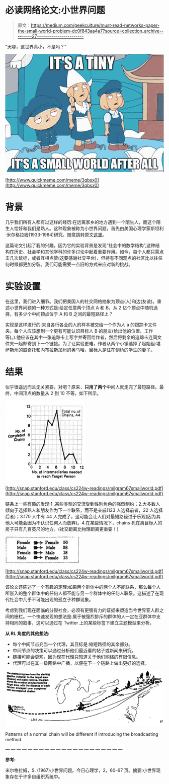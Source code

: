 # 必读网络论文:小世界问题

> 原文：<https://medium.com/geekculture/must-read-networks-paper-the-small-world-problem-dc0f843aa4a7?source=collection_archive---------27----------------------->

“天哪，这世界真小，不是吗？”

![](img/8d321db365bb5a5f043f449bb897cabe.png)

[http://www.quickmeme.com/meme/3qbsx0](http://www.quickmeme.com/meme/3qbsx0)

# 背景

几乎我们所有人都有过这样的经历:在远离家乡的地方遇到一个陌生人，而这个陌生人恰好和我们是熟人。这种现象被称为小世界问题，首先由美国心理学家斯坦利·米尔格拉姆(1933-1984)研究。随意跳转原文[这里](http://snap.stanford.edu/class/cs224w-readings/milgram67smallworld.pdf)。

这篇论文引起了我的兴趣，因为它的实验背景是发现“社会中的数学结构”,这种结构在历史、社会学和其他学科的许多讨论中起着重要作用。如今，每个人都只需点击几次鼠标，或者互相点赞(这要感谢社交平台)，但持有不同观点的社区比以往任何时候都更加分裂。我们可能需要一点旧的方式来应对新的挑战。

# 实验设置

在这里，我们进入细节。我们把美国人的社交网络抽象为顶点(人)和边(友谊)。重述小世界问题的一种方式是:给定任意两个顶点 A 和 B，从 2 亿个顶点中随机选择，有多少个中间顶点位于 A 和 B 之间的最短路径上？

实现是这样进行的:来自各行各业的人的样本被交给一个作为人 a 的跟踪卡文件夹。每个人应该想到一个更有可能认识目标人 B 的朋友(给出他的位置、工作等)。).他应该在其中一张追踪卡上写字并寄回给作者，然后将剩余的追踪卡连同文件夹一起邮寄到下一个链接。为了让实验更难，作者从两个小镇选择了起始组:堪萨斯州的威奇托和内布拉斯加州的奥马哈，目标人是住在剑桥的学生的妻子。

# 结果

似乎很遥远而且无关紧要，对吧？原来，**只用了两个**中间人就走完了最短路径。最终，中间顶点的数量从 2 到 10 不等，如下所示。

![](img/62abc26a3c837f2071bdbc79d83f08a9.png)

[http://snap.stanford.edu/class/cs224w-readings/milgram67smallworld.pdf](http://snap.stanford.edu/class/cs224w-readings/milgram67smallworld.pdf)

链条上一些有趣的发现:1 .某些类型的交流受到性别角色的强烈制约；2.大多数人倾向于选择熟人和朋友作为下一个联系，而不是亲戚(123 人选择前者，22 人选择后者)；3.170 人中有 44 人完成了，这可能会让人们对最短路径过于乐观(因为其他人可能会因为不认识任何人而放弃)。4.在某些情况下，chains 死在离目标人的房子只有几百英尺的地方。(社交距离比物理距离更重要！)

![](img/3859f277f4caadf76f49d124d850d2fe.png)

[http://snap.stanford.edu/class/cs224w-readings/milgram67smallworld.pdf](http://snap.stanford.edu/class/cs224w-readings/milgram67smallworld.pdf)

该论文还陈述了一个有趣的定理:如果两个群体中的两个人不能联系，那么每个人所嵌入的整个群体中的任何人都不能与另一个群体中的任何人联系。这描述了在现代社会中几乎不可能出现的孤立子种群现象。

考虑到我们现在面临的分裂社会，必须有更强有力的证据来塑造当今世界亚人群之间的栅栏。一个快速发现的想法是:属于被强烈排斥的群体的人一定在亚群体中支持相同的叙事，这可以通过在 Twitter 上的某些标签下建立主题模型来分析。

**从 RL 角度的其他想法:**

*   每个中间节点充当一个代理，其目标是:缩短路径的其余部分。
*   中间节点的决策可以通过分析他们最近看的帖子或新闻来研究。
*   链接可能会更短，因为现在代理只知道关于他们网络的有限信息。
*   代理可以在其一级网络中广播，以便在下一个链路上做出更好的选择。

![](img/a3be78aea535ed0c1ea95983aca73830.png)

Patterns of a normal chain will be different if introducing the broadcasting method.

— — — — — — — — — — — — — — — — — — — — —

**参考:**

米尔格拉姆，S. (1967)小世界问题。今日心理学，2，60–67 页。摘要:小世界现象存在于许多自组织系统中。
